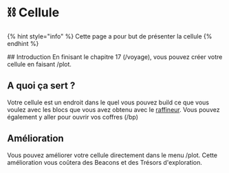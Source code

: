 # ⛓️ Cellule

{% hint style="info" %}
Cette page a pour but de présenter la cellule
{% endhint %}

\## Introduction En finisant le chapitre 17 (/voyage), vous pouvez créer votre cellule en faisant /plot.

## A quoi ça sert ?

Votre cellule est un endroit dans le quel vous pouvez build ce que vous voulez avec les blocs que vous avez obtenu avec le [raffineur](exploration/raffineur.md). Vous pouvez également y aller pour ouvrir vos coffres (/bp)

## Amélioration

Vous pouvez améliorer votre cellule directement dans le menu /plot. Cette amélioration vous coûtera des Beacons et des Trésors d'exploration.
